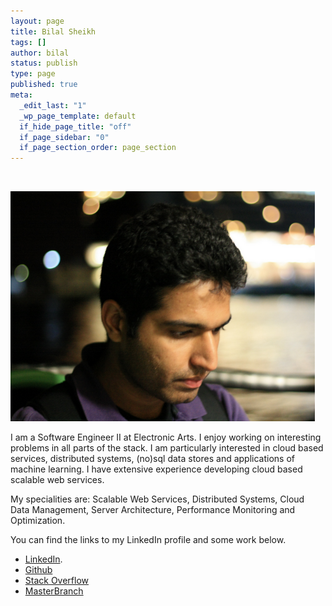 ```yaml
--- 
layout: page
title: Bilal Sheikh
tags: []
author: bilal
status: publish
type: page
published: true
meta: 
  _edit_last: "1"
  _wp_page_template: default
  if_hide_page_title: "off"
  if_page_sidebar: "0"
  if_page_section_order: page_section
---
```

&nbsp;
&nbsp;

<div class="my_pic">
    <img src="/assets/images/bilalprofile.png" width="487" height="368" />
</div>

<div class="about_head">
    <p>I am a Software Engineer II at Electronic Arts. I enjoy working on interesting problems in all parts of the stack. I am particularly interested in cloud based services, distributed systems, (no)sql data stores and applications of machine learning. I have extensive experience developing cloud based scalable web services.</p> 
    <p>My specialities are: Scalable Web Services, Distributed Systems, Cloud Data Management, Server Architecture, Performance Monitoring and Optimization.</p> 
    <p>You can find the links to my LinkedIn profile and some work below.</p>
</div>

* [LinkedIn](http://ca.linkedin.com/in/mbsheikh). 
* [Github](https://github.com/bilal)
* [Stack Overflow](http://stackoverflow.com/users/1072267/mbsheikh)
* [MasterBranch](https://masterbranch.com/bilal)

